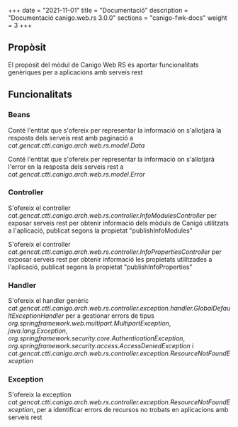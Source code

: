 +++
date        = "2021-11-01"
title       = "Documentació"
description = "Documentació canigo.web.rs 3.0.0"
sections    = "canigo-fwk-docs"
weight      = 3
+++

## Propòsit

El propòsit del mòdul de Canigo Web RS és aportar funcionalitats genèriques per a aplicacions amb serveis rest

## Funcionalitats

### Beans

Conté l'entitat que s'ofereix per representar la informació on s'allotjarà la resposta dels serveis rest amb paginació a *cat.gencat.ctti.canigo.arch.web.rs.model.Data*

Conté l'entitat que s'ofereix per representar la informació on s'allotjarà l'error en la resposta dels serveis rest a *cat.gencat.ctti.canigo.arch.web.rs.model.Error*

### Controller

S'ofereix el controller *cat.gencat.ctti.canigo.arch.web.rs.controller.InfoModulesController* per exposar serveis rest per obtenir informació dels mòduls de Canigó utilitzats a l'aplicació, publicat segons la propietat "publishInfoModules"

S'ofereix el controller *cat.gencat.ctti.canigo.arch.web.rs.controller.InfoPropertiesController* per exposar serveis rest per obtenir informació les propietats utilitzades a l'aplicació, publicat segons la propietat "publishInfoProperties"

### Handler

S'ofereix el handler genèric *cat.gencat.ctti.canigo.arch.web.rs.controller.exception.handler.GlobalDefaultExceptionHandler* per a gestionar errors de tipus *org.springframework.web.multipart.MultipartException*, *java.lang.Exception*, *org.springframework.security.core.AuthenticationException*, *org.springframework.security.access.AccessDeniedException* i *cat.gencat.ctti.canigo.arch.web.rs.controller.exception.ResourceNotFoundException*

### Exception

S'ofereix la exception *cat.gencat.ctti.canigo.arch.web.rs.controller.exception.ResourceNotFoundException*, per a identificar errors de recursos no trobats en aplicacions amb serveis rest
